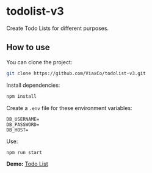 # todolist-v3

Create Todo Lists for different purposes.

## How to use

You can clone the project:

```bash
git clone https://github.com/ViaxCo/todolist-v3.git
```

Install dependencies:

```bash
npm install
```

Create a `.env` file for these environment variables:

```
DB_USERNAME=
DB_PASSWORD=
DB_HOST=
```

Use:

```bash
npm run start
```

**Demo:** [Todo List](https://viaxco-todolist-v3.onrender.com/)
